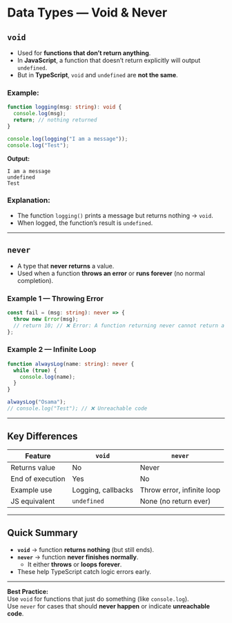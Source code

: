 # Data Types — Void & Never

##  `void`
- Used for **functions that don’t return anything**.
- In **JavaScript**, a function that doesn’t return explicitly will output `undefined`.
- But in **TypeScript**, `void` and `undefined` are **not the same**.

###  Example:
```typescript
function logging(msg: string): void {
  console.log(msg);
  return; // nothing returned
}

console.log(logging("I am a message"));
console.log("Test");
```

**Output:**
```
I am a message
undefined
Test
```

###  Explanation:
- The function `logging()` prints a message but returns nothing → `void`.
- When logged, the function’s result is `undefined`.

---

##  `never`
- A type that **never returns** a value.  
- Used when a function **throws an error** or **runs forever** (no normal completion).

###  Example 1 — Throwing Error
```typescript
const fail = (msg: string): never => {
  throw new Error(msg);
  // return 10; // ❌ Error: A function returning never cannot return a value
};
```

###  Example 2 — Infinite Loop
```typescript
function alwaysLog(name: string): never {
  while (true) {
    console.log(name);
  }
}

alwaysLog("Osama");
// console.log("Test"); // ❌ Unreachable code
```

---

##  Key Differences

| Feature | `void` | `never` |
|----------|--------|---------|
| Returns value | No | Never |
| End of execution | Yes | No |
| Example use | Logging, callbacks | Throw error, infinite loop |
| JS equivalent | `undefined` | None (no return ever) |

---

##  Quick Summary
- **`void`** → function **returns nothing** (but still ends).  
- **`never`** → function **never finishes normally**.  
  - It either **throws** or **loops forever**.  
- These help TypeScript catch logic errors early.

---

 **Best Practice:**  
Use `void` for functions that just do something (like `console.log`).  
Use `never` for cases that should **never happen** or indicate **unreachable code**.
